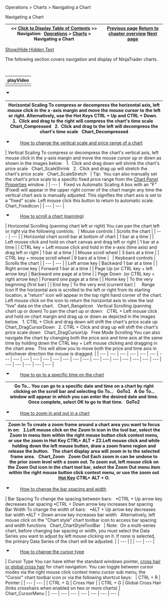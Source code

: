 ﻿


Operations \> Charts \> Navigating a Chart






















Navigating a Chart







| \<\< [Click to Display Table of Contents](navigating_a_chart.md) \>\> **Navigation:**     [Operations](operations.md) \> [Charts](charts.md) \> Navigating a Chart | [Previous page](creating_a_chart.md) [Return to chapter overview](charts.md) [Next page](chart_panels.md) |
| --- | --- |




[Show/Hide Hidden Text](javascript:HMToggleExpandAll(!HMAnyToggleOpen()) "Click to open/close expanding sections")









The following section covers navigation and display of NinjaTrader charts.


 




| playVideo |
| --- |
|  |



![tog_minus](tog_minus.gif)




| Horizontal Scaling To compress or decompress the horizontal axis, left mouse click in the x\-axis margin and move the mouse cursor to the left or right. Alternatively, use the Hot Keys CTRL \+ Up and CTRL \+ Down.    1\.  Click and drag to the right will compress the chart's time scale   Chart_Compressed   2\.  Click and drag to the left will decompress the chart's time scale   Chart_Decompressed |
| --- |



![tog_minus](tog_minus.gif)        [How to change the vertical scale and price range of a chart](javascript:HMToggle('toggle','HowToChangeTheVerticalScaleAndRangeOfAChart','HowToChangeTheVerticalScaleAndRangeOfAChart_ICON'))




| Vertical Scaling To compress or decompress the chart's vertical axis, left mouse click in the y\-axis margin and move the mouse cursor up or down as shown in the images below:   1\.  Click and drag down will shrink the chart's price scale   Chart_ScaleShrink   2\.  Click and drag up will stretch the chart's price scale   Chart_ScaleStretch     | Tip:  You can also manually set the chart's price scale to a specific fixed price range from the [Chart Panel Properties](chart_panels.md) window. | | --- |      Fixed vs Automatic Scaling A box with an "F" (Fixed) will appear in the upper right corner of the chart margin any time the vertical chart axis is manually adjusted. This signifies the chart axis is set to a "fixed" scale. Left mouse click this button to return to automatic scale.   Chart_FixedIcon |
| --- | --- |



![tog_minus](tog_minus.gif)        [How to scroll a chart (panning)](javascript:HMToggle('toggle','HowToScrollAChart','HowToScrollAChart_ICON'))




| Horizontal Scrolling (panning chart left or right) You can pan the chart left or right via the following controls:     | Mouse controls | Scrolls the chart | | --- | --- | | Horizontal chart scroll bar at bottom of chart | 1 bar at a time | | Left mouse click and hold on chart canvas and drag left or right | 1 bar at a time | | CTRL key \+ Left mouse click and hold in the x\-axis (time axis) and drag left or right | 1 bar at a time | | Mouse scroll wheel | 3 bars at a time | | CTRL key \+ mouse scroll wheel | 9 bars at a time |        | Keyboard controls | Scrolls the chart | | --- | --- | | Left arrow key | Backward 1 bar at a time | | Right arrow key | Forward 1 bar at a time | | Page Up (or CTRL key \+ left arrow key) | Backward one page at a time | | Page Down  (or CTRL key \+ right arrow key) | Forward one page at a time | | Home key | To the very beginning (first bar) | | End key | To the very end (current bar) |        Range Icon If the horizontal axis is scrolled to the left or right from its starting location, a "return" icon will appear in the top right hand corner of the chart. Left mouse click on the icon to return the horizontal axis to view the last "live" data on the chart.   Chart_RangeIcon   Vertical Scrolling (panning chart up or down) To pan the chart up or down:   CTRL \+ Left mouse click and hold on chart margin and drag up or down as depicted in the images below.   1\. CTRL \+ Click and drag down will shift the chart's price scale up   Chart_DragCursorDown   2\. CTRL \+ Click and drag up will shift the chart's price scale down   Chart_DragCursorUp   Free Mode Scrolling You can also navigate the chart by changing both the price axis and time axis at the same time by holding down the CTRL key \+ Left mouse clicking and dragging in the chart area.  This will allow you to move both the price and time axis in whichever direction the mouse is dragged. |
| --- | --- | --- | --- | --- | --- | --- | --- | --- | --- | --- | --- | --- | --- | --- | --- | --- | --- | --- | --- | --- | --- | --- | --- | --- | --- | --- |



![tog_minus](tog_minus.gif)        [How to go to a specific time on the chart](javascript:HMToggle('toggle','Howtogotoaspecifictimeonthechart','Howtogotoaspecifictimeonthechart_ICON'))




| Go To... You can go to a specific date and time on a chart by right clicking on the scroll bar and selecting Go To...   GoTo1   A Go To... window will appear in which you can enter the desired date and time. Once complete, select OK to go to that time.   GoTo2 |
| --- |



![tog_minus](tog_minus.gif)        [How to zoom in and out in a chart](javascript:HMToggle('toggle','HowToZoomInAndOutInAChart','HowToZoomInAndOutInAChart_ICON'))




| Zoom In To create a zoom frame around a chart area you want to focus in on:   1\.Left mouse click on the Zoom In icon in the tool bar, select the Zoom In menu item within the right mouse button click context menu, or use the zoom in Hot Key CTRL\+ ALT \+ Z2\.Left mouse click and while holding down the left mouse button, draw a zoom frame region and release the button.   The chart display area will zoom in to the selected frame area.   Chart_Zoom   Zoom Out Each zoom in can be undone to the prior zoom level with a zoom out. To zoom out, left mouse click on the Zoom Out icon in the chart tool bar, select the Zoom Out menu item within the right mouse button click context menu, or use the zoom out [Hot Key](hot_key_manager.md) CTRL\+ ALT \+ O. |
| --- |



![tog_minus](tog_minus.gif)        [How to change the bar spacing and width](javascript:HMToggle('toggle','HowToChangeTheBarSpacingAndWidth','HowToChangeTheBarSpacingAndWidth_ICON'))




| Bar Spacing To change the spacing between bars:   •CTRL \+ Up arrow key decreases bar spacing •CTRL \+ Down arrow key increases bar spacing   Bar Width To change the width of bars:   •ALT \+ Up arrow key decreases bar width •ALT \+ Down arrow key increases bar width   Alternatively, left mouse click on the "Chart style" chart toolbar icon to access bar spacing and width functions    Chart_ChartStyleToolBar     | Note:  On a multi\-series chart, before changing bar spacing or width, you must select the Data Series you want to adjust by left mouse clicking on it. If none is selected, the primary Data Series of the chart will be adjusted. | | --- | |
| --- | --- |



![tog_minus](tog_minus.gif)        [How to change the cursor type](javascript:HMToggle('toggle','HowToChangeTheCursorType','HowToChangeTheCursorType_ICON'))




| Cursor Type You can have either the standard windows pointer, [cross hair or global cross hair](cross_hair.md) for chart navigation. You can toggle between cursor modes via the right mouse click context menu cursor sub menu, the "Cursor" chart toolbar icon or via the following shortcut keys:     | CTRL \+ R | Pointer | | --- | --- | | CTRL \+ Q | Cross Hair | | CTRL \+ G | Global Cross Hair (links crosshairs when enabled on two or more charts) |      Chart_CursorMenu |
| --- | --- | --- | --- | --- | --- | --- |











